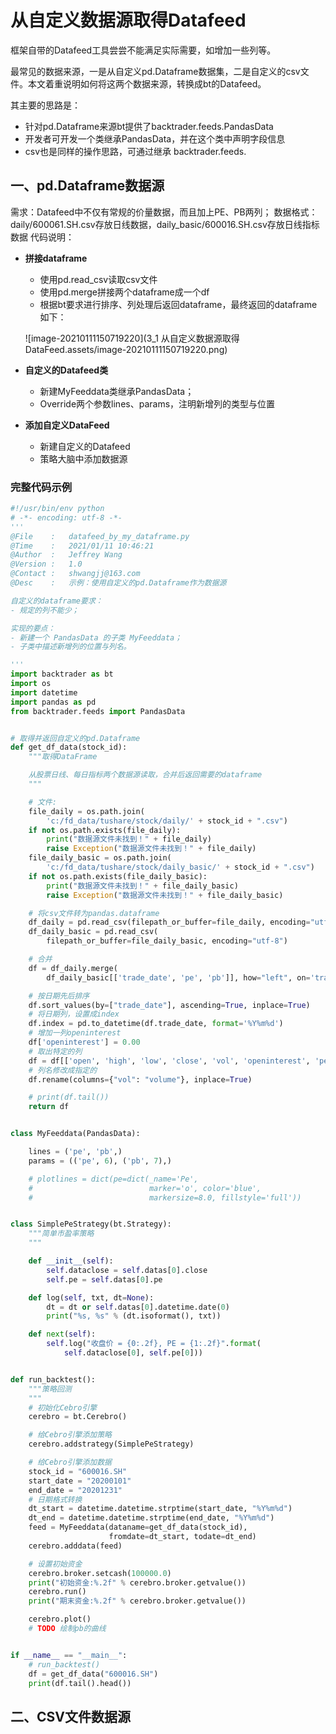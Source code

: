 # 从自定义数据源取得Datafeed

框架自带的Datafeed工具尝尝不能满足实际需要，如增加一些列等。

最常见的数据来源，一是从自定义pd.Dataframe数据集，二是自定义的csv文件。本文着重说明如何将这两个数据来源，转换成bt的Datafeed。

其主要的思路是：

- 针对pd.Dataframe来源bt提供了backtrader.feeds.PandasData
- 开发者可开发一个类继承PandasData，并在这个类中声明字段信息
- csv也是同样的操作思路，可通过继承 backtrader.feeds.

## 一、pd.Dataframe数据源

需求：Datafeed中不仅有常规的价量数据，而且加上PE、PB两列；
数据格式：daily/600061.SH.csv存放日线数据，daily_basic/600016.SH.csv存放日线指标数据
代码说明：

- **拼接dataframe**

  - 使用pd.read_csv读取csv文件
  - 使用pd.merge拼接两个dataframe成一个df
  - 根据bt要求进行排序、列处理后返回dataframe，最终返回的dataframe如下：

  ![image-20210111150719220](3_1 从自定义数据源取得DataFeed.assets/image-20210111150719220.png)

- **自定义的Datafeed类**

  - 新建MyFeeddata类继承PandasData；
  - Override两个参数lines、params，注明新增列的类型与位置

- **添加自定义DataFeed**

  - 新建自定义的Datafeed
  - 策略大脑中添加数据源

### 完整代码示例

```python
#!/usr/bin/env python
# -*- encoding: utf-8 -*-
'''
@File    :   datafeed_by_my_dataframe.py
@Time    :   2021/01/11 10:46:21
@Author  :   Jeffrey Wang
@Version :   1.0
@Contact :   shwangjj@163.com
@Desc    :   示例：使用自定义的pd.Dataframe作为数据源

自定义的dataframe要求：
- 规定的列不能少；

实现的要点：
- 新建一个 PandasData 的子类 MyFeeddata；
- 子类中描述新增列的位置与列名。

'''
import backtrader as bt
import os
import datetime
import pandas as pd
from backtrader.feeds import PandasData


# 取得并返回自定义的pd.Dataframe
def get_df_data(stock_id):
    """取得DataFrame

    从股票日线、每日指标两个数据源读取，合并后返回需要的dataframe
    """

    # 文件:
    file_daily = os.path.join(
        'c:/fd_data/tushare/stock/daily/' + stock_id + ".csv")
    if not os.path.exists(file_daily):
        print("数据源文件未找到！" + file_daily)
        raise Exception("数据源文件未找到！" + file_daily)
    file_daily_basic = os.path.join(
        'c:/fd_data/tushare/stock/daily_basic/' + stock_id + ".csv")
    if not os.path.exists(file_daily_basic):
        print("数据源文件未找到！" + file_daily_basic)
        raise Exception("数据源文件未找到！" + file_daily_basic)

    # 将csv文件转为pandas.dataframe
    df_daily = pd.read_csv(filepath_or_buffer=file_daily, encoding="utf-8")
    df_daily_basic = pd.read_csv(
        filepath_or_buffer=file_daily_basic, encoding="utf-8")

    # 合并
    df = df_daily.merge(
        df_daily_basic[['trade_date', 'pe', 'pb']], how="left", on='trade_date')

    # 按日期先后排序
    df.sort_values(by=["trade_date"], ascending=True, inplace=True)
    # 将日期列，设置成index
    df.index = pd.to_datetime(df.trade_date, format='%Y%m%d')
    # 增加一列openinterest
    df['openinterest'] = 0.00
    # 取出特定的列
    df = df[['open', 'high', 'low', 'close', 'vol', 'openinterest', 'pe', 'pb']]
    # 列名修改成指定的
    df.rename(columns={"vol": "volume"}, inplace=True)

    # print(df.tail())
    return df


class MyFeeddata(PandasData):

    lines = ('pe', 'pb',)
    params = (('pe', 6), ('pb', 7),)

    # plotlines = dict(pe=dict(_name='Pe',
    #                          marker='o', color='blue',
    #                          markersize=8.0, fillstyle='full'))


class SimplePeStrategy(bt.Strategy):
    """简单市盈率策略
    """

    def __init__(self):
        self.dataclose = self.datas[0].close
        self.pe = self.datas[0].pe

    def log(self, txt, dt=None):
        dt = dt or self.datas[0].datetime.date(0)
        print("%s, %s" % (dt.isoformat(), txt))

    def next(self):
        self.log("收盘价 = {0:.2f}, PE = {1:.2f}".format(
            self.dataclose[0], self.pe[0]))


def run_backtest():
    """策略回测
    """
    # 初始化Cebro引擎
    cerebro = bt.Cerebro()

    # 给Cebro引擎添加策略
    cerebro.addstrategy(SimplePeStrategy)

    # 给Cebro引擎添加数据
    stock_id = "600016.SH"
    start_date = "20200101"
    end_date = "20201231"
    # 日期格式转换
    dt_start = datetime.datetime.strptime(start_date, "%Y%m%d")
    dt_end = datetime.datetime.strptime(end_date, "%Y%m%d")
    feed = MyFeeddata(dataname=get_df_data(stock_id),
                      fromdate=dt_start, todate=dt_end)
    cerebro.adddata(feed)

    # 设置初始资金
    cerebro.broker.setcash(100000.0)
    print("初始资金:%.2f" % cerebro.broker.getvalue())
    cerebro.run()
    print("期末资金:%.2f" % cerebro.broker.getvalue())

    cerebro.plot()
    # TODO 绘制pb的曲线


if __name__ == "__main__":
    # run_backtest()
    df = get_df_data("600016.SH")
    print(df.tail().head())

```


## 二、CSV文件数据源


